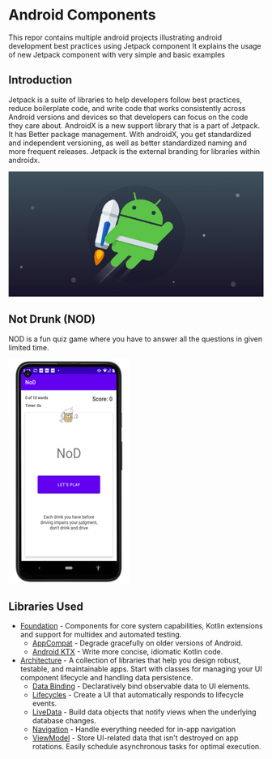 Android Components 
=================

This repor contains multiple android projects illustrating android development best practices using Jetpack component
It explains the usage of new Jetpack component with very simple and basic examples

Introduction
------------

Jetpack is a suite of libraries to help developers follow best practices, reduce boilerplate code, and write code that works consistently across Android versions and devices so that developers can focus on the code they care about.
AndroidX is a new support library that is a part of Jetpack. It has Better package management. With androidX, you get standardized and independent versioning, as well as better standardized naming and more frequent releases. Jetpack is the external branding for libraries within androidx.

![Android Jetpack](Screenshots/android_jetpack.png "Android Jetpack")

Not Drunk (NOD)
---------------

NOD is a fun quiz game where you have to answer all the questions in given limited time.

![NOD Splash screen](Screenshots/NOD_splash_screen.png "Splash screen")

Libraries Used
--------------
* [Foundation][0] - Components for core system capabilities, Kotlin extensions and support for
  multidex and automated testing.
  * [AppCompat][1] - Degrade gracefully on older versions of Android.
  * [Android KTX][2] - Write more concise, idiomatic Kotlin code.
* [Architecture][10] - A collection of libraries that help you design robust, testable, and
  maintainable apps. Start with classes for managing your UI component lifecycle and handling data
  persistence.
  * [Data Binding][11] - Declaratively bind observable data to UI elements.
  * [Lifecycles][12] - Create a UI that automatically responds to lifecycle events.
  * [LiveData][13] - Build data objects that notify views when the underlying database changes.
  * [Navigation][14] - Handle everything needed for in-app navigation
  * [ViewModel][17] - Store UI-related data that isn't destroyed on app rotations. Easily schedule
     asynchronous tasks for optimal execution.
     
[0]: https://developer.android.com/jetpack/components
[1]: https://developer.android.com/topic/libraries/support-library/packages#v7-appcompat
[2]: https://developer.android.com/kotlin/ktx
[10]: https://developer.android.com/jetpack/arch/
[11]: https://developer.android.com/topic/libraries/data-binding/
[12]: https://developer.android.com/topic/libraries/architecture/lifecycle
[13]: https://developer.android.com/topic/libraries/architecture/livedata
[14]: https://developer.android.com/topic/libraries/architecture/navigation/
[17]: https://developer.android.com/topic/libraries/architecture/viewmodel
